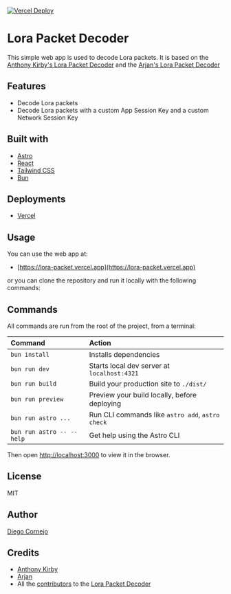 [![Vercel Deploy](https://therealsujitk-vercel-badge.vercel.app/?app=lora-packet-decoder-astro)](https://lora-packet.vercel.app)

# Lora Packet Decoder
This simple web app is used to decode Lora packets. It is based on the [Anthony Kirby's Lora Packet Decoder](https://github.com/anthonykirby/lora-packet) and the [Arjan's Lora Packet Decoder](https://lorawan-packet-decoder-0ta6puiniaut.runkit.sh/)

## Features
- Decode Lora packets
- Decode Lora packets with a custom App Session Key and a custom Network Session Key

## Built with
- [Astro](https://astro.build/)
- [React](https://reactjs.org/)
- [Tailwind CSS](https://tailwindcss.com/)
- [Bun](https://bun.sh/)

## Deployments
- [Vercel](https://vercel.com/)

## Usage
You can use the web app at: 
- [https://lora-packet.vercel.app](https://lora-packet.vercel.app)

or you can clone the repository and run it locally with the following commands:
## Commands

All commands are run from the root of the project, from a terminal:

| Command                   | Action                                           |
| :------------------------ | :----------------------------------------------- |
| `bun install`             | Installs dependencies                            |
| `bun run dev`             | Starts local dev server at `localhost:4321`      |
| `bun run build`           | Build your production site to `./dist/`          |
| `bun run preview`         | Preview your build locally, before deploying     |
| `bun run astro ...`       | Run CLI commands like `astro add`, `astro check` |
| `bun run astro -- --help` | Get help using the Astro CLI                     |
Then open [http://localhost:3000](http://localhost:3000) to view it in the browser.

## License
MIT

## Author
[Diego Cornejo](https://diegocornejo.com)

## Credits
- [Anthony Kirby](https://github.com/anthonykirby)
- [Arjan](https://lorawan-packet-decoder-0ta6puiniaut.runkit.sh) 
- All the [contributors](https://github.com/anthonykirby/lora-packet?tab=readme-ov-file#credits) to the [Lora Packet Decoder](https://github.com/anthonykirby/lora-packet)

